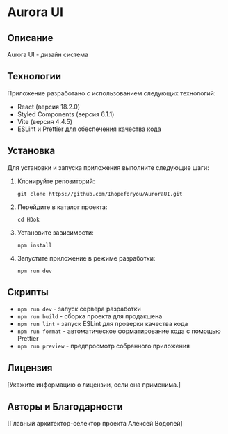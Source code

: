 # Aurora UI

## Описание

Aurora UI - дизайн система

## Технологии

Приложение разработано с использованием следующих технологий:

- React (версия 18.2.0)
- Styled Components (версия 6.1.1)
- Vite (версия 4.4.5)
- ESLint и Prettier для обеспечения качества кода

## Установка

Для установки и запуска приложения выполните следующие шаги:

1. Клонируйте репозиторий:

   ```
   git clone https://github.com/Ihopeforyou/AuroraUI.git
   ```

2. Перейдите в каталог проекта:

   ```
   cd HDok
   ```

3. Установите зависимости:

   ```
   npm install
   ```

4. Запустите приложение в режиме разработки:

   ```
   npm run dev
   ```


## Скрипты

- `npm run dev` - запуск сервера разработки
- `npm run build` - сборка проекта для продакшена
- `npm run lint` - запуск ESLint для проверки качества кода
- `npm run format` - автоматическое форматирование кода с помощью Prettier
- `npm run preview` - предпросмотр собранного приложения

## Лицензия

[Укажите информацию о лицензии, если она применима.]

## Авторы и Благодарности

[Главный архитектор-селектор проекта Алексей Водолей]
